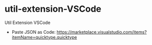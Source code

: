# util-extension-VSCode
Util Extension VSCode

- Paste JSON as Code: https://marketplace.visualstudio.com/items?itemName=quicktype.quicktype
